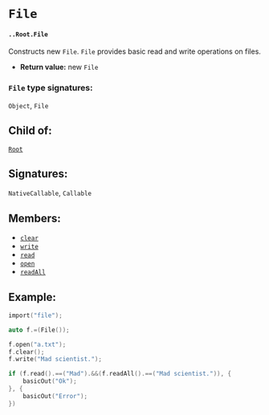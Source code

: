 # `File`

#### `..Root.File`

Constructs new `File`. `File` provides basic read and write operations on files.

* **Return value:** new `File`

### `File` type signatures:

`Object`, `File`

## Child of:

[`Root`](docs..Root.md)

## Signatures:

`NativeCallable`, `Callable`

## Members:

- [`clear`](docs..Root.File.clear.md)
- [`write`](docs..Root.File.write.md)
- [`read`](docs..Root.File.read.md)
- [`open`](docs..Root.File.open.md)
- [`readAll`](docs..Root.File.readAll.md)

## Example:

```c
import("file");

auto f.=(File());

f.open("a.txt");
f.clear();
f.write("Mad scientist.");

if (f.read().==("Mad").&&(f.readAll().==("Mad scientist.")), {
    basicOut("Ok");
}, {
    basicOut("Error");
})
```
